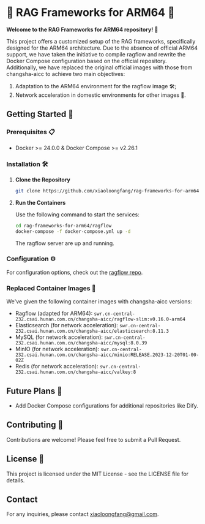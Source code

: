 # 🎉 RAG Frameworks for ARM64 🎉

**Welcome to the RAG Frameworks for ARM64 repository!** 🌟

This project offers a customized setup of the RAG frameworks, specifically designed for the ARM64 architecture. Due to the absence of official ARM64 support, we have taken the initiative to compile ragflow and rewrite the Docker Compose configuration based on the official repository. Additionally, we have replaced the original official images with those from changsha-aicc to achieve two main objectives: 
1. Adaptation to the ARM64 environment for the ragflow image 🛠️; 
2. Network acceleration in domestic environments for other images 🚀.

## Getting Started 🚀

### Prerequisites 📋

- Docker >= 24.0.0 & Docker Compose >= v2.26.1

### Installation 🛠️

1. **Clone the Repository** 

   ```bash
   git clone https://github.com/xiaoloongfang/rag-frameworks-for-arm64.git
   ```

2. **Run the Containers**

   Use the following command to start the services:

   ```bash
   cd rag-frameworks-for-arm64/ragflow
   docker-compose -f docker-compose.yml up -d
   ```

    The ragflow server are up and running.

### Configuration ⚙️

For configuration options, check out the [ragflow repo](https://github.com/infiniflow/ragflow/tree/main).

### Replaced Container Images 🚢

We've given the following container images with changsha-aicc versions:

- Ragflow (adapted for ARM64): `swr.cn-central-232.csai.hunan.com.cn/changsha-aicc/ragflow-slim:v0.16.0-arm64`
- Elasticsearch (for network acceleration): `swr.cn-central-232.csai.hunan.com.cn/changsha-aicc/elasticsearch:8.11.3`
- MySQL (for network acceleration): `swr.cn-central-232.csai.hunan.com.cn/changsha-aicc/mysql:8.0.39`
- MinIO (for network acceleration): `swr.cn-central-232.csai.hunan.com.cn/changsha-aicc/minio:RELEASE.2023-12-20T01-00-02Z`
- Redis (for network acceleration): `swr.cn-central-232.csai.hunan.com.cn/changsha-aicc/valkey:8`

## Future Plans 🌟

- Add Docker Compose configurations for additional repositories like Dify.

## Contributing 🤝

Contributions are welcome! Please feel free to submit a Pull Request.

## License 📜

This project is licensed under the MIT License - see the LICENSE file for details.

## Contact

For any inquiries, please contact [xiaoloongfang@gmail.com](mailto:xiaoloongfang@gmail.com).
